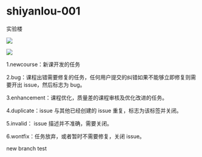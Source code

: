 # shiyanlou-001
实验楼

![](https://img.shields.io/badge/shiyanlou-testv0.1-brightgreen.svg)

[![](https://img.shields.io/github/downloads/atom/atom/total.svg)](www.baidu.com)

1.newcourse：新课开发的任务

2.bug：课程出错需要修复的任务，任何用户提交的纠错如果不能够立即修复则需要开出 issue，然后标志为 bug。

3.enhancement：课程优化，质量差的课程审核及优化改进的任务。

4.duplicate：issue 与其他已经创建的 issue 重复，标志为该标签并关闭。

5.invalid： issue 描述并不准确，需要关闭。

6.wontfix：任务放弃，或者暂时不需要修复，关闭 issue。


new branch test
